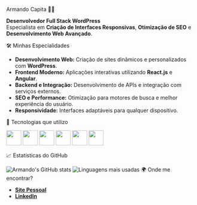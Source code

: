  Armando Capita 👨‍💻

**Desenvolvedor Full Stack WordPress**  
Especialista em **Criação de Interfaces Responsivas**, **Otimização de SEO** e **Desenvolvimento Web Avançado**.


 🛠️ Minhas Especialidades

- **Desenvolvimento Web:** Criação de sites dinâmicos e personalizados com **WordPress**.
- **Frontend Moderno:** Aplicações interativas utilizando **React.js** e **Angular**.
- **Backend e Integração:** Desenvolvimento de APIs e integração com serviços externos.
- **SEO e Performance:** Otimização para motores de busca e melhor experiência do usuário.
- **Responsividade:** Interfaces adaptáveis para qualquer dispositivo.


🌟 Tecnologias que utilizo

<div>
  <img src="https://cdn.jsdelivr.net/gh/devicons/devicon/icons/react/react-original.svg" width="40px"/>
  <img src="https://cdn.jsdelivr.net/gh/devicons/devicon/icons/angularjs/angularjs-original.svg" width="40px"/>
  <img src="https://cdn.jsdelivr.net/gh/devicons/devicon/icons/wordpress/wordpress-original.svg" width="40px"/>
  <img src="https://cdn.jsdelivr.net/gh/devicons/devicon/icons/html5/html5-original.svg" width="40px"/>
  <img src="https://cdn.jsdelivr.net/gh/devicons/devicon/icons/css3/css3-original.svg" width="40px"/>
  <img src="https://cdn.jsdelivr.net/gh/devicons/devicon/icons/javascript/javascript-original.svg" width="40px"/>
</div>


 📈 Estatísticas do GitHub

![Armando's GitHub stats](https://github-readme-stats.vercel.app/api?username=Armandomateus41&show_icons=true&theme=dark)
![Linguagens mais usadas](https://github-readme-stats.vercel.app/api/top-langs/?username=Armandomateus41&layout=compact&theme=dark)
 🌍 Onde me encontrar?

- [**Site Pessoal**](https://armandomateus.com)  
- [**LinkedIn**](https://www.linkedin.com/in/armando-capita)  
